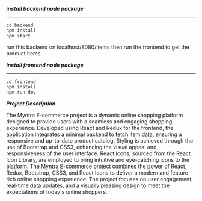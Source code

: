 ***install backend node package***
***
    cd backend
    npm install
    npm start
run this backend on localhost/8080/items
then run the frontend to get the product items 

***install frontend node package***
***
    cd frontend
    npm install 
    npm run dev 


***Project Description***

The Myntra E-commerce project is a dynamic online shopping platform designed to provide users with a seamless and engaging shopping experience. Developed using React and Redux for the frontend, the application integrates a minimal backend to fetch item data, ensuring a responsive and up-to-date product catalog. Styling is achieved through the use of Bootstrap and CSS3, enhancing the visual appeal and responsiveness of the user interface. React Icons, sourced from the React Icon Library, are employed to bring intuitive and eye-catching icons to the platform.
The Myntra E-commerce project combines the power of React, Redux, Bootstrap, CSS3, and React Icons to deliver a modern and feature-rich online shopping experience. The project focuses on user engagement, real-time data updates, and a visually pleasing design to meet the expectations of today's online shoppers.

